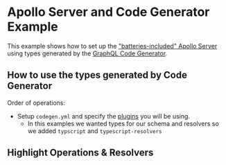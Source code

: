 # Apollo Server and Code Generator Example

This example shows how to set up the ["batteries-included" Apollo Server](link) using types generated by the [GraphQL Code Generator](https://www.graphql-code-generator.com/).

## How to use the types generated by Code Generator

Order of operations:

- Setup `codegen.yml` and specify the [plugins](https://www.graphql-code-generator.com/plugins) you will be using.
  - In this examples we wanted types for our schema and resolvers so we added `typscript` and `typescript-resolvers`

<!-- TODO do we need typescript-operations??? -->
<!-- - It says you use these to create types based off Schema types??? -->

## Highlight Operations & Resolvers
